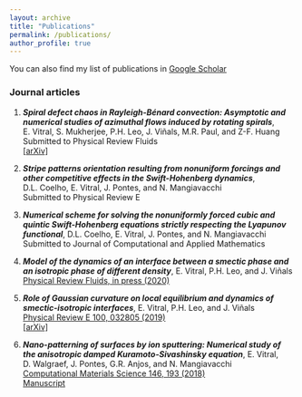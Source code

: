 ```yaml
---
layout: archive
title: "Publications"
permalink: /publications/
author_profile: true
---
```


<!---
{% if author.googlescholar %}
  You can also find my articles on <u><a href="{{author.googlescholar}}">my Google Scholar profile</a>.</u>
#{% endif %}

{% include base_path %}

{% for post in site.publications reversed %}
  {% include archive-single.html %}
{% endfor %}
-->

You can also find my list of publications in [Google Scholar](https://scholar.google.com/citations?user=fP9lSWsAAAAJ&hl=en)

### Journal articles

1. _**Spiral defect chaos in Rayleigh-Bénard convection: Asymptotic and numerical studies of azimuthal flows induced by rotating spirals**_,
E.&#160;Vitral, S.&#160;Mukherjee, P.H.&#160;Leo, J.&#160;Viñals, M.R.&#160;Paul, and Z-F.&#160;Huang <br />
Submitted to Physical Review Fluids <br />
[[arXiv]](https://arxiv.org/abs/2006.00147)

2. _**Stripe patterns orientation resulting from nonuniform forcings
and other competitive effects in the Swift-Hohenberg dynamics**_, 
D.L.&#160;Coelho, E.&#160;Vitral, J.&#160;Pontes, and N.&#160;Mangiavacchi <br />
Submitted to Physical Review E

3. _**Numerical scheme for solving the nonuniformly forced cubic and quintic Swift-Hohenberg equations strictly respecting the Lyapunov functional**_,
D.L.&#160;Coelho, E.&#160;Vitral, J.&#160;Pontes, and N.&#160;Mangiavacchi <br />
Submitted to Journal of Computational and Applied Mathematics

4. _**Model of the dynamics of an interface between a smectic phase and an isotropic phase of different density**_,
E.&#160;Vitral, P.H.&#160;Leo, and J.&#160;Viñals <br />
[Physical Review Fluids, in press (2020)](https://journals.aps.org/prfluids/accepted/79071S3bCf01fe0e71a700f0ce714c1a51cd1f922) <br />

5. _**Role of Gaussian curvature on local equilibrium and dynamics of smectic-isotropic interfaces**_,
E.&#160;Vitral, P.H.&#160;Leo, and J.&#160;Viñals <br />
[Physical Review E 100, 032805 (2019)](https://journals.aps.org/pre/abstract/10.1103/PhysRevE.100.032805) <br />
[[arXiv]](https://arxiv.org/abs/1910.00488)

6. _**Nano-patterning of surfaces by ion sputtering: Numerical study of the anisotropic damped Kuramoto-Sivashinsky equation**_, 
E.&#160;Vitral, D.&#160;Walgraef, J.&#160;Pontes, G.R.&#160;Anjos, and N.&#160;Mangiavacchi <br />
[Computational Materials Science 146, 193 (2018)](https://www.sciencedirect.com/science/article/abs/pii/S0927025618300405) <br />
[Manuscript](https://evitral.github.io/files/sputDKS.pdf)

